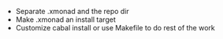 * Separate .xmonad and the repo dir
* Make .xmonad an install target
* Customize cabal install or use Makefile to do rest of the work

